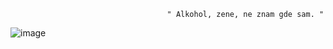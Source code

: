                                        " Alkohol, zene, ne znam gde sam. "

 ![image](https://github.com/user-attachments/assets/c5073c22-c3a3-43d0-b5c7-eefb4f9622b9)







